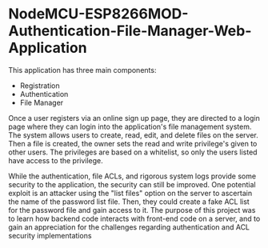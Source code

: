 # NodeMCU-ESP8266MOD-Authentication-File-Manager-Web-Application
This application has three main components:  
- Registration 
- Authentication 
- File Manager 

Once a user registers via an online sign up page, they are directed to a login page where they can login into the application's file management system. The system allows users to create, read, edit, and delete files on the server. Then a file is created, the owner sets the read and write privilege's given to other users. The privileges are based on a whitelist, so only the users listed have access to the privilege.

While the authentication, file ACLs, and rigorous system logs provide some security to the application, the security can still be improved. One potential exploit is an attacker using the "list files" option on the server to ascertain the name of the password list file. Then, they could create a fake ACL list for the password file and gain access to it. The purpose of this project was to learn how backend code interacts with front-end code on a server, and to gain an appreciation for the challenges regarding authentication and ACL security implementations
